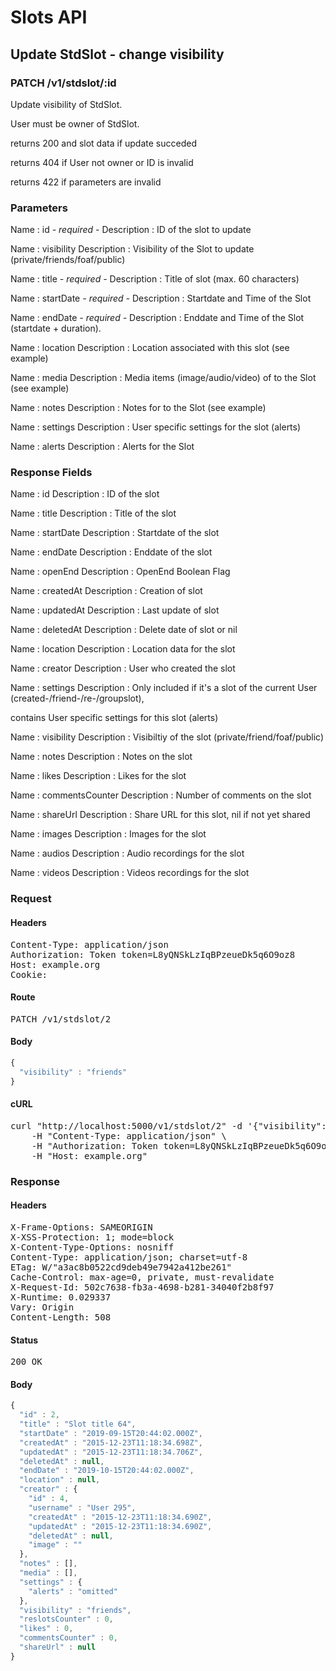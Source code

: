 # Slots API

## Update StdSlot - change visibility

### PATCH /v1/stdslot/:id

Update visibility of StdSlot.

User must be owner of StdSlot.

returns 200 and slot data if update succeded 

returns 404 if User not owner or ID is invalid

returns 422 if parameters are invalid

### Parameters

Name : id *- required -*
Description : ID of the slot to update

Name : visibility
Description : Visibility of the Slot to update (private/friends/foaf/public)

Name : title *- required -*
Description : Title of slot (max. 60 characters)

Name : startDate *- required -*
Description : Startdate and Time of the Slot

Name : endDate *- required -*
Description : Enddate and Time of the Slot (startdate + duration).

Name : location
Description : Location associated with this slot (see example)

Name : media
Description : Media items (image/audio/video) of to the Slot (see example)

Name : notes
Description : Notes for to the Slot (see example)

Name : settings
Description : User specific settings for the slot (alerts)

Name : alerts
Description : Alerts for the Slot


### Response Fields

Name : id
Description : ID of the slot

Name : title
Description : Title of the slot

Name : startDate
Description : Startdate of the slot

Name : endDate
Description : Enddate of the slot

Name : openEnd
Description : OpenEnd Boolean Flag

Name : createdAt
Description : Creation of slot

Name : updatedAt
Description : Last update of slot

Name : deletedAt
Description : Delete date of slot or nil

Name : location
Description : Location data for the slot

Name : creator
Description : User who created the slot

Name : settings
Description : Only included if it&#39;s a slot of the current User (created-/friend-/re-/groupslot),

contains User specific settings for this slot (alerts)

Name : visibility
Description : Visibiltiy of the slot (private/friend/foaf/public)

Name : notes
Description : Notes on the slot

Name : likes
Description : Likes for the slot

Name : commentsCounter
Description : Number of comments on the slot

Name : shareUrl
Description : Share URL for this slot, nil if not yet shared

Name : images
Description : Images for the slot

Name : audios
Description : Audio recordings for the slot

Name : videos
Description : Videos recordings for the slot

### Request

#### Headers

<pre>Content-Type: application/json
Authorization: Token token=L8yQNSkLzIqBPzeueDk5q6O9oz8
Host: example.org
Cookie: </pre>

#### Route

<pre>PATCH /v1/stdslot/2</pre>

#### Body
```javascript
{
  "visibility" : "friends"
}
```


#### cURL

<pre class="request">curl &quot;http://localhost:5000/v1/stdslot/2&quot; -d &#39;{&quot;visibility&quot;:&quot;friends&quot;}&#39; -X PATCH \
	-H &quot;Content-Type: application/json&quot; \
	-H &quot;Authorization: Token token=L8yQNSkLzIqBPzeueDk5q6O9oz8&quot; \
	-H &quot;Host: example.org&quot;</pre>

### Response

#### Headers

<pre>X-Frame-Options: SAMEORIGIN
X-XSS-Protection: 1; mode=block
X-Content-Type-Options: nosniff
Content-Type: application/json; charset=utf-8
ETag: W/&quot;a3ac8b0522cd9deb49e7942a412be261&quot;
Cache-Control: max-age=0, private, must-revalidate
X-Request-Id: 502c7638-fb3a-4698-b281-34040f2b8f97
X-Runtime: 0.029337
Vary: Origin
Content-Length: 508</pre>

#### Status

<pre>200 OK</pre>

#### Body

```javascript
{
  "id" : 2,
  "title" : "Slot title 64",
  "startDate" : "2019-09-15T20:44:02.000Z",
  "createdAt" : "2015-12-23T11:18:34.698Z",
  "updatedAt" : "2015-12-23T11:18:34.706Z",
  "deletedAt" : null,
  "endDate" : "2019-10-15T20:44:02.000Z",
  "location" : null,
  "creator" : {
    "id" : 4,
    "username" : "User 295",
    "createdAt" : "2015-12-23T11:18:34.690Z",
    "updatedAt" : "2015-12-23T11:18:34.690Z",
    "deletedAt" : null,
    "image" : ""
  },
  "notes" : [],
  "media" : [],
  "settings" : {
    "alerts" : "omitted"
  },
  "visibility" : "friends",
  "reslotsCounter" : 0,
  "likes" : 0,
  "commentsCounter" : 0,
  "shareUrl" : null
}
```
